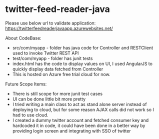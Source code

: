 # twitter-feed-reader-java
Please use below url to validate application:
https://twitterfeedreaderjavaapp.azurewebsites.net/

About CodeBase:

- src/com/myapp - folder has java code for Controller and RESTClient used to invoke Twitter REST API
- test/com/myapp - folder has junit tests
- index.html has the code to display values on UI, I used AngularJS to quickly display data fetched from Controller
- This is hosted on Azure free trial cloud for now.

Future Scope Items:
- There is still scope for more junit test cases
- UI can be done little bit more pretty
- I tried writing a main class to act as stand alone server instead of deploying to cloud, but for some reason AJAX calls did not work so I had to use cloud.
- I created a dummy twitter account and fetched consumer key and hardcoded it in code, it could have been done in a better way by providing login screen and integrating with SSO of twitter
